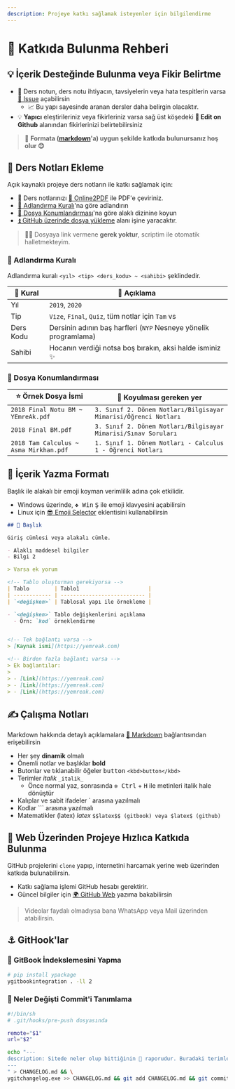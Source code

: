 ```yaml
---
description: Projeye katkı sağlamak isteyenler için bilgilendirme
---
```


# 💖 Katkıda Bulunma Rehberi

<!-- TODO: Forkları güncelleme alanı eklenecek -->

## 💡 İçerik Desteğinde Bulunma veya Fikir Belirtme

- 📙 Ders notun, ders notu ihtiyacın, tavsiyelerin veya hata tespitlerin varsa [🦋 Issue](https://github.com/yedhrab/IstanbulUniversity-CE/issues) açabilirsin
  - 📈 Bu yapı sayesinde aranan dersler daha belirgin olacaktır.
- 💡 **Yapıcı** eleştirileriniz veya fikirleriniz varsa sağ üst köşedeki  **🏹 Edit on Github** alanından fikirlerinizi belirtebilirsiniz

> 📌 **Formata ([markdown](https://wiki.yemreak.com/1-programlama-notlari/0-genel-notlar/2-markdown)'a) uygun şekilde katkıda bulunursanız hoş olur 😊**

## 📙 Ders Notları Ekleme

Açık kaynaklı projeye ders notların ile katkı sağlamak için:

- 💫 Ders notlarınızı [📕 Online2PDF](https://online2pdf.com/) ile PDF'e çeviriniz.
- [👮‍ Adlandırma Kuralı](#adlandirma-kurali)'na göre adlandırın
- [🚙 Dosya Konumlandırması](#dosya-konumlandirmasi)'na göre alaklı dizinine koyun
- [⏫ GitHub üzerinde dosya yükleme](#github-uezerinde-dosya-yuekleme) alanı işine yaracaktır.

> 👨‍💻 Dosyaya link vermene **gerek yoktur**, scriptim ile otomatik halletmekteyim.

### 👮‍ Adlandırma Kuralı <a name="adlandirma-kurali"></a>

Adlandırma kuralı `<yıl> <tip> <ders_kodu> ~ <sahibi>` şeklindedir.

| 👮‍ Kural | 📜 Açıklama                                                      |
| --------- | ---------------------------------------------------------------- |
| Yıl       | `2019`, `2020`                                                   |
| Tip       | `Vize`, `Final`, `Quiz`, tüm notlar için `Tam` vs                |
| Ders Kodu | Dersinin adının baş harfleri (`NYP` Nesneye yönelik programlama) |
| Sahibi    | Hocanın verdiği notsa boş bırakın, aksi halde isminiz ✨          |

### 🚙 Dosya Konumlandırması <a name="dosya-konumlandirmasi"></a>

| ⭐ Örnek Dosya İsmi                     | 📁 Koyulması gereken yer                                        |
| -------------------------------------- | --------------------------------------------------------------- |
| `2018 Final Notu BM ~ YEmreAk.pdf`     | `3. Sınıf 2. Dönem Notları/Bilgisayar Mimarisi/Öğrenci Notları` |
| `2018 Final BM.pdf`                    | `3. Sınıf 2. Dönem Notları/Bilgisayar Mimarisi/Sınav Soruları`  |
| `2018 Tam Calculus ~ Asma Mirkhan.pdf` | `1. Sınıf 1. Dönem Notları - Calculus 1 - Öğrenci Notları`      |


## 📑 İçerik Yazma Formatı

Başlık ile alakalı bir emoji koyman verimlilik adına çok etkilidir.

- Windows üzerinde, <kbd>❖ Win</kbd> <kbd>Ş</kbd> ile emoji klavyesini açabilirsin
- Linux için [😎 Emoji Selector](https://extensions.gnome.org/extension/1162/emoji-selector/) eklentisini kullanabilirsin

```md
## 🌟 Başlık

Giriş cümlesi veya alakalı cümle.

- Alaklı maddesel bilgiler
- Bilgi 2

> Varsa ek yorum

<!-- Tablo oluşturman gerekiyorsa -->
| Tablo        | Tablo1                      |
| ------------ | --------------------------- |
| `<değişken>` | Tablosal yapı ile örnekleme |

- `<değişken>` Tablo değişkenlerini açıklama
  - Örn: `kod` örneklendirme


<!-- Tek bağlantı varsa -->
> [Kaynak ismi](https://yemreak.com)

<!-- Birden fazla bağlantı varsa -->
> Ek bağlantılar:
>
> - [Link](https://yemreak.com)
> - [Link](https://yemreak.com)
> - [Link](https://yemreak.com)

```

## ✍ Çalışma Notları

Markdown hakkında detaylı açıklamalara [📑 Markdown](https://wiki.yemreak.com/1-programlama-notlari/0-genel-notlar/2-markdown) bağlantısından erişebilirsin

- Her şey **dinamik** olmalı
- Önemli notlar ve başlıklar **bold**
- Butonlar ve tıklanabilir öğeler <kbd>button</kbd> `<kbd>button</kbd>`
- Terimler _italik_ `_italik_`
  - Önce normal yaz, sonrasında <kbd>✲ Ctrl</kbd> + <kbd>H</kbd> ile metinleri italik hale dönüştür
- Kalıplar ve sabit ifadeler \` arasına yazılmalı
- Kodlar ``` arasına yazılmalı
- Matematikler (latex) $latex$ `$$latex$$ (gitbook) veya $latex$ (github) `

## 🏃‍ Web Üzerinden Projeye Hızlıca Katkıda Bulunma

GitHub projelerini `clone` yapıp, internetini harcamak yerine web üzerinden katkıda bulunabilirsin.

- Katkı sağlama işlemi GitHub hesabı gerektirir.
- Güncel bilgiler için [🌍 GitHub Web](https://wiki.yemreak.com/proje-yoenetimi/github/github-web) yazıma bakabilirsin

> Videolar faydalı olmadıysa bana WhatsApp veya Mail üzerinden atabilirsin.

## ⚓ GitHook'lar

### 💫 GitBook İndekslemesini Yapma

```sh
# pip install ypackage
ygitbookintegration . -ll 2
```

### 👀 Neler Değişti Commit'i Tanımlama

```sh
#!/bin/sh
# .git/hooks/pre-push dosyasında

remote="$1"
url="$2"

echo "---
description: Sitede neler olup bittiğinin 📜 raporudur. Buradaki terimleri 🔍 arama motorunda aratarak sayfaya erişebilirsin
---
" > CHANGELOG.md && \
ygitchangelog.exe >> CHANGELOG.md && git add CHANGELOG.md && git commit -m "👀 Neler Değişti alanı yenilendi" && exit 0
```
